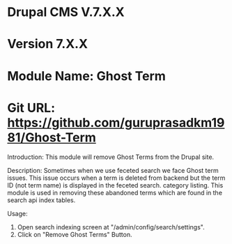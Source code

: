 # Drupal CMS V.7.X.X
# Version 7.X.X
# Module Name: Ghost Term
# Git URL: https://github.com/guruprasadkm1981/Ghost-Term

Introduction:
This module will remove Ghost Terms from the Drupal site. 

Description:
Sometimes when we use feceted search we face Ghost term issues. This issue occurs when a term is deleted from backend but the term ID (not term name) is displayed in the feceted search. category listing. This module is used in removing these abandoned terms which are found in the search api index tables.

Usage:
1. Open search indexing screen at "/admin/config/search/settings".
2. Click on "Remove Ghost Terms" Button.
